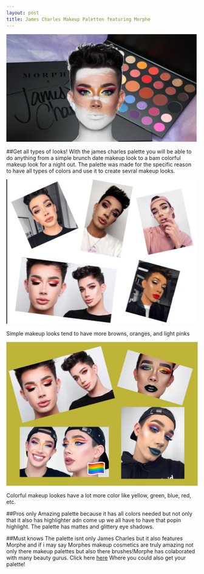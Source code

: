 ```yaml
---
layout: post
title: James Charles Makeup Paletten featuring Morphe
---
```



![Jamesc](/images/jamesc.jpg)


##Get all types of looks!
With the james charles palette you will be able to do anything from a simple brunch date makeup look to a bam colorful makeup look for a night out. The palette was made for the specific reason to have all types of colors and use it to create sevral makeup looks. 
 
![james](/images/james.png)

Simple makeup looks tend to have more browns, oranges, and light pinks

![color](/images/color.jpg)

Colorful makeup lookes have a lot more color like yellow, green, blue, red, etc.

##Pros only
Amazing palette because it has all colors needed but not only that it also has highlighter adn come up we all have to have that popin highlight. The palette has mattes and glittery eye shadows.

##Must knows
The palette isnt only James Charles but it also features Morphe and if i may say Morphes makeup cosmetics are truly amazing not only there makeup palettes but also there brushes!Morphe has colaborated with many beauty gurus. Click here
[here](https://www.morphebrushes.com/)
Where you could also get your palette!

